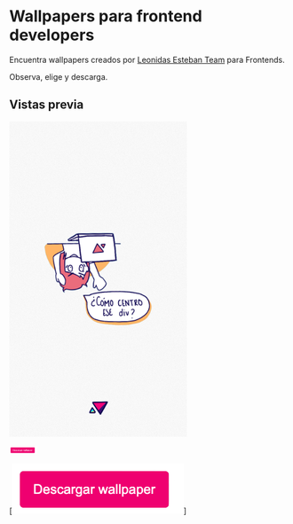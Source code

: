 # Wallpapers para frontend developers

Encuentra wallpapers creados por [Leonidas Esteban Team](https://leonidasesteban.com) para Frontends.

Observa, elige y descarga. 

## Vistas previa

<img width="320px" src="https://github.com/no-te-rindas/wallpapers/blob/main/spoilers-del-desarrollo.png" />



<a href="https://leonidasesteban.com"> <img width="50px" src="https://github.com/no-te-rindas/imagenes/blob/main/proyectos/btw-download.png?raw=true"/> </a>

[![Descargar](https://github.com/no-te-rindas/imagenes/blob/main/proyectos/btw-download.png?raw=true)]


